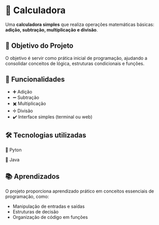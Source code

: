 # 🧮 Calculadora  
Uma **calculadora simples** que realiza operações matemáticas básicas: **adição, subtração, multiplicação e divisão**.  

## 🎯 Objetivo do Projeto  
O objetivo é servir como prática inicial de programação, ajudando a consolidar conceitos de lógica, estruturas condicionais e funções.  

## :wrench: Funcionalidades  

-  :heavy_plus_sign: Adição  
- :heavy_minus_sign: Subtração  
- :heavy_multiplication_x: Multiplicação  
- :heavy_division_sign: Divisão
- ✔️ Interface simples (terminal ou web)

## :hammer_and_wrench: Tecnologias utilizadas
:large_orange_diamond: Pyton

:large_orange_diamond: Java

## :books: Aprendizados
O projeto proporciona aprendizado prático em conceitos essenciais de programação, como:
- Manipulação de entradas e saídas
- Estruturas de decisão
- Organização de código em funções
